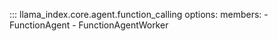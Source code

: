 ::: llama_index.core.agent.function_calling
    options:
      members:
        - FunctionAgent
        - FunctionAgentWorker
